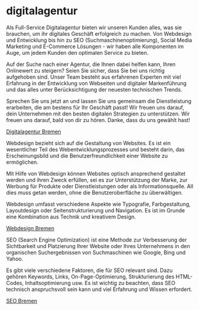 # digitalagentur
Als Full-Service Digitalagentur bieten wir unseren Kunden alles, was sie brauchen, um ihr digitales Geschäft erfolgreich zu machen. Von Webdesign und Entwicklung bis hin zu SEO (Suchmaschinenoptimierung), Social Media Marketing und E-Commerce Lösungen - wir haben alle Komponenten im Auge, um jedem Kunden den optimalen Service zu bieten.

Auf der Suche nach einer Agentur, die Ihnen dabei helfen kann, Ihren Onlinewert zu steigern? Seien Sie sicher, dass Sie bei uns richtig aufgehoben sind. Unser Team besteht aus erfahrenen Experten mit viel Erfahrung in der Entwicklung von Webseiten und digitaler Markenführung und das alles unter Berücksichtigung der neuesten technischen Trends.

Sprechen Sie uns jetzt an und lassen Sie uns gemeinsam die Dienstleistung erarbeiten, die am bestens für Ihr Geschäft passt! Wir freuen uns darauf, dein Unternehmen mit den besten digitalen Strategien zu unterstützen. Wir freuen uns darauf, bald von dir zu hören. Danke, dass du uns gewählt hast!

<a href="https://hechtinsgefecht.de/">Digitalagentur Bremen</a>

Webdesign bezieht sich auf die Gestaltung von Websites. Es ist ein wesentlicher Teil des Webentwicklungsprozesses und besteht darin, das Erscheinungsbild und die Benutzerfreundlichkeit einer Website zu ermöglichen.


Mit Hilfe von Webdesign können Websites optisch ansprechend gestaltet werden und ihren Zweck erfüllen, sei es zur Unterstützung der Marke, zur Werbung für Produkte oder Dienstleistungen oder als Informationsquelle. All dies muss getan werden, ohne die Benutzeroberfläche zu überwältigen.


Webdesign umfasst verschiedene Aspekte wie Typografie, Farbgestaltung, Layoutdesign oder Seitenstrukturierung und Navigation. Es ist im Grunde eine Kombination aus Technik und kreativem Design.

<a href="https://hechtinsgefecht.de/webdesign/">Webdesign Bremen</a>

SEO (Search Engine Optimization) ist eine Methode zur Verbesserung der Sichtbarkeit und Platzierung Ihrer Website oder Ihres Unternehmens in den organischen Suchergebnissen von Suchmaschinen wie Google, Bing und Yahoo.


Es gibt viele verschiedene Faktoren, die für SEO relevant sind. Dazu gehören Keywords, Links, On-Page-Optimierung, Strukturierung des HTML-Codes, Inhaltsoptimierung usw. Es ist wichtig zu beachten, dass SEO technisch anspruchsvoll sein kann und viel Erfahrung und Wissen erfordert.

<a href="https://hechtinsgefecht.de/seo/">SEO Bremen</a>
